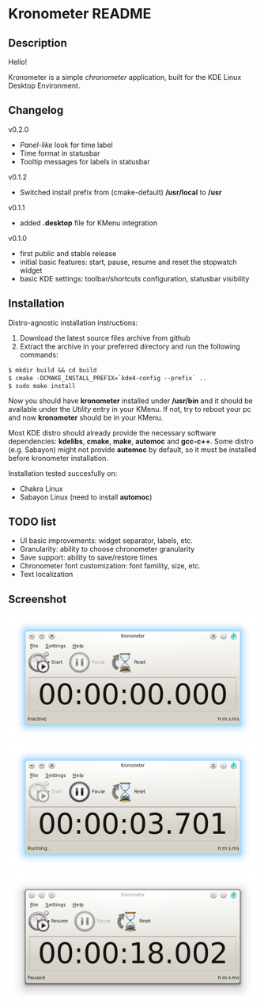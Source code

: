Kronometer README
=================

Description
-----------
Hello!

Kronometer is a simple *chronometer* application, built for the KDE Linux Desktop Environment.

Changelog
---------

v0.2.0
* *Panel-like* look for time label
* Time format in statusbar
* Tooltip messages for labels in statusbar

v0.1.2
* Switched install prefix from (cmake-default) **/usr/local** to **/usr**

v0.1.1
* added **.desktop** file for KMenu integration

v0.1.0
* first public and stable release
* initial basic features: start, pause, resume and reset the stopwatch widget
* basic KDE settings: toolbar/shortcuts configuration, statusbar visibility

Installation
------------

Distro-agnostic installation instructions:

1. Download the latest source files archive from github
2. Extract the archive in your preferred directory and run the following commands:

```
$ mkdir build && cd build
$ cmake -DCMAKE_INSTALL_PREFIX=`kde4-config --prefix` ..
$ sudo make install
```

Now you should have **kronometer** installed under **/usr/bin** and it should be available under the *Utility* entry in your KMenu.
If not, try to reboot your pc and now **kronomoter** should be in your KMenu.

Most KDE distro should already provide the necessary software dependencies: **kdelibs**, **cmake**, **make**, **automoc** and **gcc-c++**.
Some distro (e.g. Sabayon) might not provide **automoc** by default, so it must be installed before kronometer installation.

Installation tested succesfully on:

* Chakra Linux
* Sabayon Linux (need to install **automoc**)

TODO list
---------

* UI basic improvements: widget separator, labels, etc.
* Granularity: ability to choose chronometer granularity
* Save support: ability to save/restore times
* Chronometer font customization: font famility, size, etc.
* Text localization

Screenshot
----------

[![kronometer inactive](img/screen-v0.2.x/kronometer-inactive.png?raw=true)](img/screen-v0.2.x/kronometer-inactive.png?raw=true)
[![kronometer running](img/screen-v0.2.x/kronometer-running.png?raw=true)](img/screen-v0.2.x/kronometer-running.png?raw=true)
[![kronometer paused](img/screen-v0.2.x/kronometer-paused.png?raw=true)](img/screen-v0.2.x/kronometer-paused.png?raw=true)

